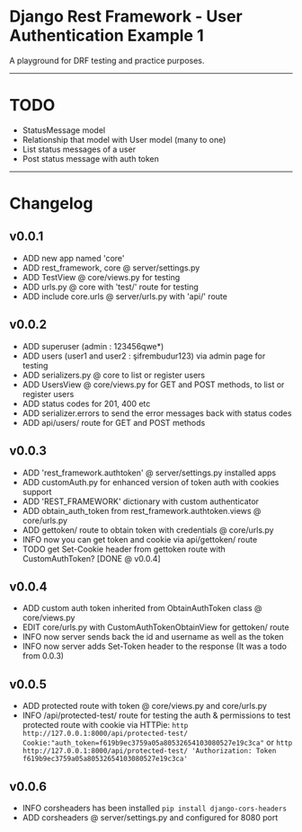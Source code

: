# Django Rest Framework - User Authentication Example 1

A playground for DRF testing and practice purposes.

---

# TODO
* StatusMessage model 
* Relationship that model with User model (many to one)
* List status messages of a user
* Post status message with auth token

---

# Changelog

## v0.0.1
* ADD new app named 'core'
* ADD rest_framework, core @ server/settings.py
* ADD TestView @ core/views.py for testing
* ADD urls.py @ core with 'test/' route for testing
* ADD include core.urls @ server/urls.py with 'api/' route


## v0.0.2
* ADD superuser (admin : 123456qwe*)
* ADD users (user1 and user2 : şifrembudur123) via admin page for testing
* ADD serializers.py @ core to list or register users
* ADD UsersView @ core/views.py for GET and POST methods, to list or register users
* ADD status codes for 201, 400 etc
* ADD serializer.errors to send the error messages back with status codes
* ADD api/users/ route for GET and POST methods


## v0.0.3
* ADD 'rest_framework.authtoken' @ server/settings.py installed apps
* ADD customAuth.py for enhanced version of token auth with cookies support
* ADD 'REST_FRAMEWORK' dictionary with custom authenticator
* ADD obtain_auth_token from rest_framework.authtoken.views @ core/urls.py
* ADD gettoken/ route to obtain token with credentials @ core/urls.py
* INFO now you can get token and cookie via api/gettoken/ route
* TODO get Set-Cookie header from gettoken route with CustomAuthToken? [DONE @ v0.0.4]


## v0.0.4
* ADD custom auth token inherited from ObtainAuthToken class @ core/views.py
* EDIT core/urls.py with CustomAuthTokenObtainView for gettoken/ route
* INFO now server sends back the id and username as well as the token
* INFO now server adds Set-Token header to the response (It was a todo from 0.0.3)


## v0.0.5
* ADD protected route with token @ core/views.py and core/urls.py
* INFO /api/protected-test/ route for testing the auth & permissions
to test protected route with cookie via HTTPie:
`http http://127.0.0.1:8000/api/protected-test/ Cookie:"auth_token=f619b9ec3759a05a80532654103080527e19c3ca"`
or
`http http://127.0.0.1:8000/api/protected-test/ 'Authorization: Token f619b9ec3759a05a80532654103080527e19c3ca'`


## v0.0.6
* INFO corsheaders has been installed `pip install django-cors-headers`
* ADD corsheaders @ server/settings.py and configured for 8080 port


